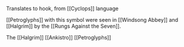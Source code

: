 Translates to hook, from [[Cyclops]] language

[[Petroglyphs]] with this symbol were seen in [[Windsong Abbey]] and [[Halgrim]] by the [[Rungs Against the Seven]].

The [[Halgrim]] [[Ankistro]] [[Petroglyphs]]